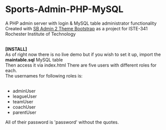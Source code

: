 # Sports-Admin-PHP-MySQL
A PHP admin server with login &amp; MySQL table administrator functionality<br/>
Created with <a href="https://startbootstrap.com/template-overviews/sb-admin-2/">SB Admin 2 Theme Bootstrap</a> as a project for ISTE-341 Rochester Institute of Technology<br/><br/>

<b>[INSTALL]</b><br/>
As of right now there is no live demo but if you wish to set it up, import the <b>maintable.sql</b> MySQL table<br/>
Then access it via index.html
There are five users with different roles for each.<br/>
The usernames for following roles is:<br/><br/>
<ul>
<li>adminUser</li>
<li>leagueUser</li>
<li>teamUser</li>
<li>coachUser</li>
<li>parentUser</li>
</ul>
All of their password is 'password' without the quotes.
